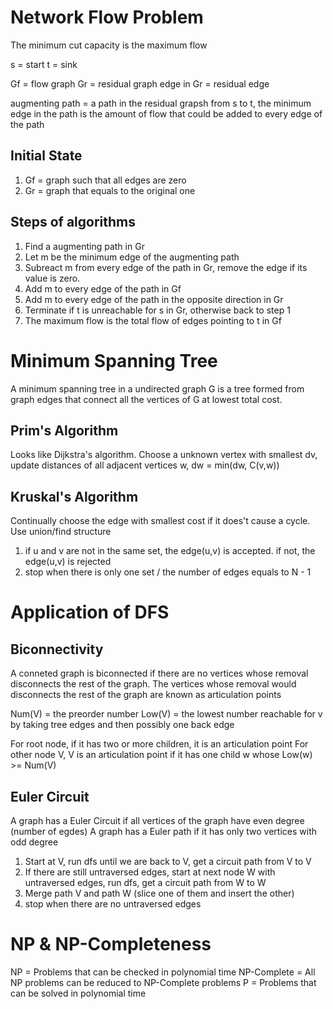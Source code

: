 # Network Flow Problem
The minimum cut capacity is the maximum flow

s = start
t = sink

Gf = flow graph
Gr = residual graph
edge in Gr = residual edge

augmenting path = a path in the residual grapsh from s to t, the minimum edge in the path is the amount of flow that could be added to every edge of the path

## Initial State
1. Gf = graph such that all edges are zero
2. Gr = graph that equals to the original one

## Steps of algorithms
1. Find a augmenting path in Gr
2. Let m be the minimum edge of the augmenting path
3. Subreact m from every edge of the path in Gr, remove the edge if its value is zero.
4. Add m to every edge of the path in Gf
5. Add m to every edge of the path in the opposite direction in Gr
6. Terminate if t is unreachable for s in Gr, otherwise back to step 1
7. The maximum flow is the total flow of edges pointing to t in Gf

# Minimum Spanning Tree
A minimum spanning tree in a undirected graph G is a tree formed from graph edges that connect all the vertices of G at lowest total cost.

## Prim's Algorithm
Looks like Dijkstra's algorithm.
Choose a unknown vertex with smallest dv, update distances of all adjacent vertices w, dw = min(dw, C(v,w))

## Kruskal's Algorithm
Continually choose the edge with smallest cost if it does't cause a cycle.
Use union/find structure
1. if u and v are not in the same set, the edge(u,v) is accepted. if not, the edge(u,v) is rejected
2. stop when there is only one set / the number of edges equals to N - 1

# Application of DFS

## Biconnectivity
A conneted graph is biconnected if there are no vertices whose removal disconnects the rest of the graph.
The vertices whose removal would disconnects the rest of the graph are known as articulation points

Num(V) = the preorder number
Low(V) = the lowest number reachable for v by taking tree edges and then possibly one back edge

For root node, if it has two or more children, it is an articulation point
For other node V, V is an articulation point if it has one child w whose Low(w) >= Num(V)

## Euler Circuit
A graph has a Euler Circuit if all vertices of the graph have even degree (number of egdes)
A graph has a Euler path if it has only two vertices with odd degree

1. Start at V, run dfs until we are back to V, get a circuit path from V to V
2. If there are still untraversed edges, start at next node W with untraversed edges, run dfs, get a circuit path from W to W
3. Merge path V and path W (slice one of them and insert the other)
4. stop when there are no untraversed edges

# NP & NP-Completeness

NP = Problems that can be checked in polynomial time
NP-Complete = All NP problems can be reduced to NP-Complete problems
P  = Problems that can be solved in polynomial time

